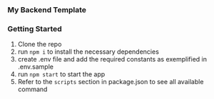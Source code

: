 ### My Backend Template

### Getting Started

1. Clone the repo
2. run `npm i` to install the necessary dependencies
3. create .env file and add the required constants as exemplified in .env.sample
4. run `npm start` to start the app
5. Refer to the `scripts` section in package.json to see all available command
